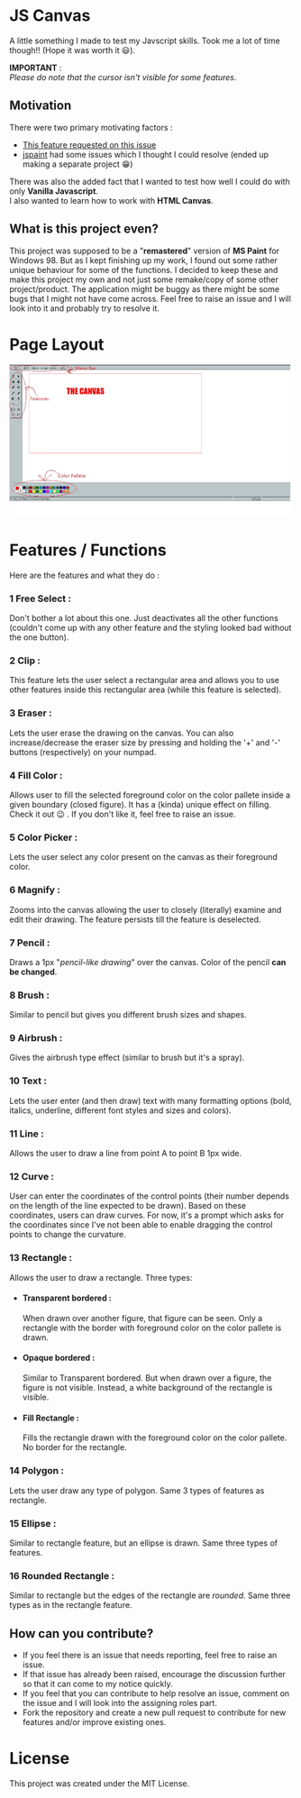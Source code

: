 # JS Canvas

A little something I made to test my Javscript skills. Took me a lot of time though!! (Hope it was worth it :smiley:). 
 
**IMPORTANT** :  
 *Please do note that the cursor isn't visible for some features*.

## Motivation

There were two primary motivating factors :

* [This feature requested on this issue](https://github.com/svcastaneda/svcastaneda.github.io/issues/4)
* [jspaint](https://github.com/1j01/jspaint) had some issues which I thought I could resolve (ended up making a separate project :grin:) 
  
There was also the added fact that I wanted to test how well I could do with only **Vanilla Javascript**.  
I also wanted to  learn how to work with **HTML Canvas**.

## What is this project even?

This project was supposed to be a "**remastered**" version of **MS Paint** for Windows 98. But as I kept finishing up my work, I found out some rather unique behaviour for some of the functions. I decided to keep these and make this project my own and not just some remake/copy of some other project/product. The application might be buggy as there might be some bugs that I might not have come across. Feel free to raise an issue and I will look into it and probably try to resolve it.

# Page Layout

![A Screenshot of how the app looks!](/images/Readme.jpg "A very 'Informative' screenshot")

# Features / Functions

Here are the features and what they do :

### 1 Free Select :
Don't bother a lot about this one. Just deactivates all the other functions (couldn't come up with any other feature and the styling looked bad without the one button).

### 2 Clip :
This feature lets the user select a rectangular area and allows you to use other features inside this rectangular area (while this feature is selected).

### 3 Eraser :
Lets the user erase the drawing on the canvas. You can also increase/decrease the eraser size by pressing and holding the '+' and '-' buttons (respectively) on your numpad.

### 4 Fill Color : 
Allows user to fill the selected foreground color on the color pallete inside a given boundary (closed figure). It has a (kinda) unique effect on filling. Check it out :wink: . If you don't like it, feel free to raise an issue.

### 5 Color Picker :
Lets the user select any color present on the canvas as their foreground color.

### 6 Magnify :
Zooms into the canvas allowing the user to closely (literally) examine and edit their drawing. The feature persists till the feature is deselected.

### 7 Pencil :
Draws a 1px "*pencil-like drawing*" over the canvas. Color of the pencil **can be changed**.

### 8 Brush :
Similar to pencil but gives you different brush sizes and shapes.

### 9 Airbrush :
Gives the airbrush type effect (similar to brush but it's a spray).

### 10 Text :
Lets the user enter (and then draw) text with many formatting options (bold, italics, underline, different font styles and sizes and colors).

### 11 Line :
Allows the user to draw a line from point A to point B 1px wide.

### 12 Curve :
User can enter the coordinates of the control points (their number depends on the length of the line expected to be drawn). Based on these coordinates, users can draw curves. For now, it's a prompt which asks for the coordinates since I've not been able to enable dragging the control points to change the curvature.

### 13 Rectangle :
Allows the user to draw a rectangle. Three types:

* #### Transparent bordered :
    When drawn over another figure, that figure can be seen. Only a rectangle with the border with foreground color on the color pallete is drawn.

* #### Opaque bordered :
    Similar to Transparent bordered. But when drawn over a figure, the figure is not visible. Instead, a white background of the rectangle is visible.

* #### Fill Rectangle :
    Fills the rectangle drawn with the foreground color on the color pallete. No border for the rectangle.

### 14 Polygon :
Lets the user draw any type of polygon. Same 3 types of features as rectangle.

### 15 Ellipse :
Similar to rectangle feature, but an ellipse is drawn. Same three types of features.

### 16 Rounded Rectangle :
Similar to rectangle but the edges of the rectangle are *rounded*. Same three types as in the rectangle feature.

## How can you contribute?
* If you feel there is an issue that needs reporting, feel free to raise an issue.  
* If that issue has already been raised, encourage the discussion further so that it can come to my notice quickly.
* If you feel that you can contribute to help resolve an issue, comment on the issue and I will look into the assigning roles part.
* Fork the repository and create a new pull request to contribute for new features and/or improve existing ones.
  
# License 
This project was created under the MIT License.